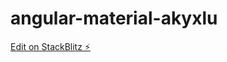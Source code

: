 # angular-material-akyxlu

[Edit on StackBlitz ⚡️](https://stackblitz.com/edit/angular-material-akyxlu)
